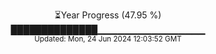 <p align="center">
⏳Year Progress (47.95 %)<br>
██████████████▁▁▁▁▁▁▁▁▁▁▁▁▁▁▁▁ <br>
<sub>Updated: Mon, 24 Jun 2024 12:03:52 GMT</sub>
</p>

